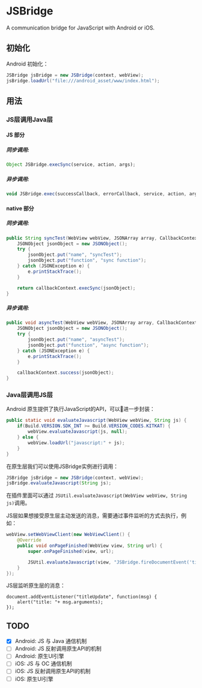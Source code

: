 # JSBridge

A communication bridge for JavaScript with Android or iOS.

## 初始化

Android 初始化：

``` java
JSBridge jsBridge = new JSBridge(context, webView);
jsBridge.loadUrl("file:///android_asset/www/index.html");
```

## 用法

### JS层调用Java层

#### JS 部分

##### 同步调用:

``` js
Object JSBridge.execSync(service, action, args);
```

##### 异步调用:

``` js
void JSBridge.exec(successCallback, errorCallback, service, action, args);
```

#### native 部分

##### 同步调用:

``` java
public String syncTest(WebView webView, JSONArray array, CallbackContext callbackContext) {
    JSONObject jsonObject = new JSONObject();
    try {
        jsonObject.put("name", "syncTest");
        jsonObject.put("function", "sync function");
    } catch (JSONException e) {
        e.printStackTrace();
    }

    return callbackContext.execSync(jsonObject);
}
```

##### 异步调用:

``` java
public void asyncTest(WebView webView, JSONArray array, CallbackContext callbackContext) {
    JSONObject jsonObject = new JSONObject();
    try {
        jsonObject.put("name", "asyncTest");
        jsonObject.put("function", "async function");
    } catch (JSONException e) {
        e.printStackTrace();
    }

    callbackContext.success(jsonObject);
}
```

### Java层调用JS层

Android 原生提供了执行JavaScript的API，可以进一步封装：

``` java
public static void evaluateJavascript(WebView webView, String js) {
    if(Build.VERSION.SDK_INT >= Build.VERSION_CODES.KITKAT) {
        webView.evaluateJavascript(js, null);
    } else {
        webView.loadUrl("javascript:" + js);
    }
}
```

在原生层我们可以使用JSBridge实例进行调用：
``` java
JSBridge jsBridge = new JSBridge(context, webView);
jsBridge.evaluateJavascript(String js);
```

在插件里面可以通过 `JSUtil.evaluateJavascript(WebView webView, String js)`调用。

JS层如果想接受原生层主动发送的消息，需要通过事件监听的方式去执行，例如：

``` java
webView.setWebViewClient(new WebViewClient() {
    @Override
    public void onPageFinished(WebView view, String url) {
        super.onPageFinished(view, url);

        JSUtil.evaluateJavascript(view, "JSBridge.fireDocumentEvent('titleUpdate', '" + view.getTitle() + "')")
    }
});
```

JS层监听原生层的消息：
```
document.addEventListener("titleUpdate", function(msg) {
    alert("title: "+ msg.arguments);
});
```

## TODO

- [x] Android: JS 与 Java 通信机制
- [ ] Android: JS 反射调用原生API的机制
- [ ] Android: 原生UI引擎
- [ ] iOS: JS 与 OC 通信机制
- [ ] iOS: JS 反射调用原生API的机制
- [ ] iOS: 原生UI引擎
